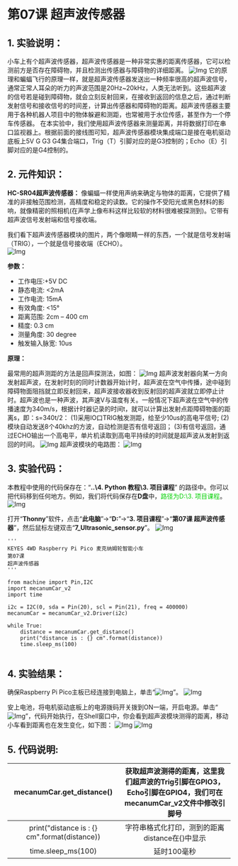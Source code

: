 # 第07课 超声波传感器

## 1. 实验说明：
小车上有个超声波传感器，超声波传感器是一种非常实惠的距离传感器，它可以检测前方是否存在障碍物，并且检测出传感器与障碍物的详细距离。
![Img](./media/7d7614bbb521e9e2a3e3a340df6ab817.png)
它的原理和蝙蝠飞行的原理一样，就是超声波传感器发送出一种频率很高的超声波信号，通常正常人耳朵的听力的声波范围是20Hz~20kHz，人类无法听到。这些超声波的信号若是碰到障碍物，就会立刻反射回来，在接收到返回的信息之后，通过判断发射信号和接收信号的时间差，计算出传感器和障碍物的距离。超声波传感器主要用于各种机器人项目中的物体躲避和测距，也常被用于水位传感，甚至作为一个停车传感器。
在本实验中，我们使用超声波传感器来测量距离，并将数据打印在串口监视器上。根据前面的接线图可知，超声波传感器模块集成端口是接在电机驱动底板上5V G G3 G4集合端口，Trig（T）引脚对应的是G3控制的；Echo（E）引脚对应的是G4控制的。

## 2. 元件知识：
**HC-SR04超声波传感器：** 像蝙蝠一样使用声纳来确定与物体的距离，它提供了精准的非接触范围检测，高精度和稳定的读数。它的操作不受阳光或黑色材料的影响，就像精密的照相机(在声学上像布料这样比较软的材料很难被探测到)。它带有超声波信号发射端和信号接收端。

我们看下超声波传感器模块的图片，两个像眼睛一样的东西，一个就是信号发射端（TRIG），一个就是信号接收端（ECHO）。    
![Img](./media/3f072289c869daa7a3234bdafe11e7c5.png)   

**参数：**
- 工作电压:+5V DC
- 静态电流: <2mA
- 工作电流: 15mA
- 有效角度: <15°
- 距离范围: 2cm – 400 cm
- 精度: 0.3 cm
- 测量角度: 30 degree
- 触发输入脉宽: 10us

**原理：**

最常用的超声测距的方法是回声探测法，如图：
![Img](./media/8da935ea7432106e23ba518a30e9f87f.png)
超声波发射器向某一方向发射超声波，在发射时刻的同时计数器开始计时，超声波在空气中传播，途中碰到障碍物面阻挡就立即反射回来，超声波接收器收到反射回的超声波就立即停止计时。超声波也是一种声波，其声速V与温度有关。一般情况下超声波在空气中的传播速度为340m/s，根据计时器记录的时间t，就可以计算出发射点距障碍物面的距离s，即：s=340t/2：
(1)采用IO口TRIG触发测距，给至少10us的高电平信号;
(2)模块自动发送8个40khz的方波，自动检测是否有信号返回；
(3)有信号返回，通过ECHO输出一个高电平，单片机读取到高电平持续的时间就是超声波从发射到返回的时间。
![Img](./media/8ed9be321fa2b4f1b4d809cd11ff5912.png)
超声波模块的电路图：
![Img](./media/2e276e6bc2c0b4a952cef828b900f740.png)

## 3. 实验代码：
本教程中使用的代码保存在：“**..\4. Python 教程\3. 项目课程**” 的路径中。你可以把代码移到任何地方。例如，我们将代码保存在**D盘**中，<span style="color: rgb(0, 209, 0);">路径为D:\3. 项目课程</span>。
![Img](./media/92103adf9654c97f49aea829c933d86f.png)

打开“**Thonny**”软件，点击“**此电脑**”→“**D:**”→“**3. 项目课程**”→“**第07课 超声波传感器**”，然后鼠标左键双击“**7_Ultrasonic_sensor.py**”。
![Img](./media/e953a2f7471b4b8f03f304a0cc7cbcb9.png)

```
'''
KEYES 4WD Raspberry Pi Pico 麦克纳姆轮智能小车
第07课
超声波传感器
'''

from machine import Pin,I2C
import mecanumCar_v2
import time

i2c = I2C(0, sda = Pin(20), scl = Pin(21), freq = 400000)
mecanumCar = mecanumCar_v2.Driver(i2c) 

while True:
    distance = mecanumCar.get_distance()
    print("distance is : {} cm".format(distance))
    time.sleep_ms(100)
    
```

## 4. 实验结果：
确保Raspberry Pi Pico主板已经连接到电脑上，单击“![Img](./media/555a25f055ba1b4c56ee4c3a28ffe5af.png)”。
![Img](./media/10ca8ee76b5cec385ed4298bc9b7cc11.png)

安上电池，将电机驱动底板上的电源拨码开关拨到ON一端，开启电源。单击“![Img](./media/5c05febdb56bb5ef370e897c012c1b91.png)”，代码开始执行，在Shell窗口中，你会看到超声波模块测得的距离，移动小车看到距离也在发生变化，如下图：
![Img](./media/f74af9442adfa135b6954e7758e76084.png)
![Img](./media/68dff81deeb6eba8ae66f03a433e6a33.png)

## 5. 代码说明: 

|mecanumCar.get_distance()| 获取超声波测得的距离，这里我们超声波的Trig引脚在GPIO3，Echo引脚在GPIO4，我们可在mecanumCar_v2文件中修改引脚号|
| :--: | :--: |
|print("distance is : {} cm".format(distance)) |字符串格式化打印，测到的距离distance在{}中显示 |
| time.sleep_ms(100) | 延时100毫秒 |




















